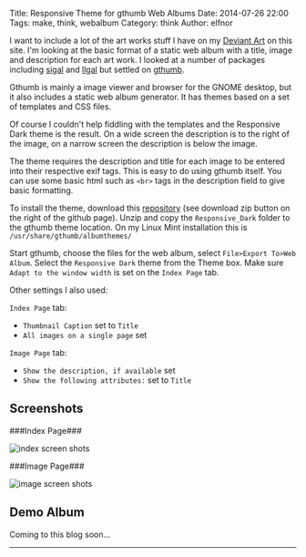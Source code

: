 Title: Responsive Theme for gthumb Web Albums
Date: 2014-07-26 22:00
Tags: make, think, webalbum
Category: think
Author: elfnor

I want to include a lot of the art works stuff I have on my [Deviant Art](http://elfnor.deviantart.com/) on this site. I'm looking at the basic format of a static web album with a title, image and description for each art work. I looked at a number of packages including [sigal](https://github.com/saimn/sigal) and [llgal](http://home.gna.org/llgal/) but settled on [gthumb](https://wiki.gnome.org/Apps/gthumb).

Gthumb is mainly a image viewer and browser for the GNOME desktop, but it also includes a static web album generator. It has themes based on a set of templates and CSS files. 

Of course I couldn't help fiddling with the templates and the Responsive Dark theme is the result. On a wide screen the description is to the right of the image, on a narrow screen the description is below the image. 

The theme requires the description and title for each image to be entered into their respective exif tags. This is easy to do using gthumb itself. You can use some basic html such as `<br>` tags in the description field to give basic formatting.

To install the theme, download this [repository](https://github.com/elfnor/gthumb_responsive_theme) (see download zip button on the right of the github page). Unzip and copy the `Responsive_Dark` folder to the gthumb theme location. On my Linux Mint installation this is `/usr/share/gthumb/albumthemes/`

Start gthumb, choose the files for the web album, select `File>Export To>Web Album`. Select the `Responsive Dark` theme from the Theme box. Make sure `Adapt to the window width` is set on the `Index Page` tab.

Other settings I also used:

`Index Page` tab:

*  `Thumbnail Caption`  set to `Title`
*  `All images on a single page` set

`Image Page` tab:

*  `Show the description, if available` set
*  `Show the following attributes:` set to `Title`

Screenshots
---------

###Index Page###

![index screen shots]({filename}/images/index_screen.png)

###Image Page###

![image screen shots]({filename}/images/image_screen.png)



Demo Album
---------

Coming to this blog soon...

--------------------------------------------------------------

